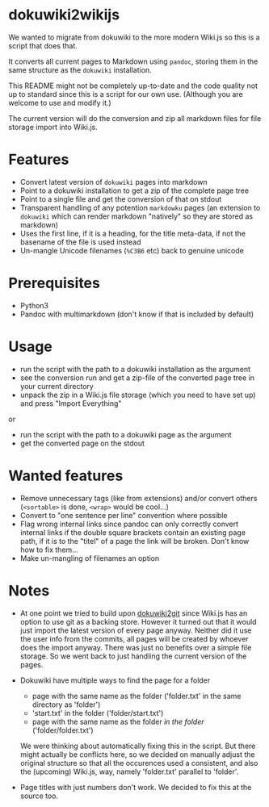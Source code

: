# dokuwiki2wikijs

We wanted to migrate from dokuwiki to the more modern Wiki.js so this is a script that does that.

It converts all current pages to Markdown using `pandoc`, storing them in the same structure as the `dokuwiki` installation.

This README might not be completely up-to-date and the code quality not up to standard since this is a script for our own use. (Although you are welcome to use and modify it.)

The current version will do the conversion and zip all markdown files for file storage import into Wiki.js.

# Features

- Convert latest version of `dokuwiki` pages into markdown
- Point to a dokuwiki installation to get a zip of the complete page tree
- Point to a single file and get the conversion of that on stdout
- Transparent handling of any potention `markdowku` pages (an extension to `dokuwiki` which can render markdown "natively" so they are stored as markdown)
- Uses the first line, if it is a heading, for the title meta-data, if not the basename of the file is used instead
- Un-mangle Unicode filenames (`%C3B6` etc) back to genuine unicode

# Prerequisites

- Python3
- Pandoc with multimarkdown (don't know if that is included by default)

# Usage

- run the script with the path to a dokuwiki installation as the argument
- see the conversion run and get a zip-file of the converted page tree in your current directory
- unpack the zip in a Wiki.js file storage (which you need to have set up) and press "Import Everything"

or

- run the script with the path to a dokuwiki page as the argument
- get the converted page on the stdout

# Wanted features

- Remove unnecessary tags (like from extensions) and/or convert others (`<sortable>` is done, `<wrap>` would be cool...)
- Convert to "one sentence per line" convention where possible
- Flag wrong internal links since pandoc can only correctly convert internal links if the double square brackets contain an existing page path, if it is to the "titel" of a page the link will be broken.
Don't know how to fix them...
- Make un-mangling of filenames an option

# Notes

- At one point we tried to build upon [dokuwiki2git](https://github.com/hoxu/dokuwiki2git) since Wiki.js has an option to use git as a backing store. However it turned out that it would just import the latest version of every page anyway. Neither did it use the user info from the commits, all pages will be created by whoever does the import anyway. There was just no benefits over a simple file storage. So we went back to just handling the current version of the pages.

- Dokuwiki have multiple ways to find the page for a folder

    - page with the same name as the folder ('folder.txt' in the same directory as 'folder')
    - 'start.txt' in the folder ('folder/start.txt')
    - page with the same name as the folder _in the folder_ ('folder/folder.txt')

    We were thinking about automatically fixing this in the script. But there might actually be conflicts here, so we decided on manually adjust the original structure so that all the occurences used a consistent, and also the (upcoming) Wiki.js, way, namely 'folder.txt' parallel to 'folder'.

- Page titles with just numbers don't work. We decided to fix this at the source too.
